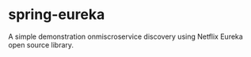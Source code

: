 # spring-eureka
A simple demonstration onmiscroservice discovery using Netflix Eureka open source library.
